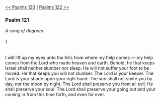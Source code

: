[<< Psalms 120](Psalms%20120)  |  [Psalms 122 >>](Psalms%20122)

### Psalm 121

*A song of degrees.*

###### 1
I will lift up my eyes unto the hills from where my help comes — my help comes from the Lord who made heaven and earth. Behold, he that keeps Israel shall neither slumber nor sleep. He will not suffer your foot to be moved. He that keeps you will not slumber. The Lord is your keeper. The Lord is your shade upon your right hand. The sun shall not smite you by day, nor the moon by night. The Lord shall preserve you from all evil. He shall preserve your soul. The Lord shall preserve your going out and your coming in from this time forth, and even for ever.
